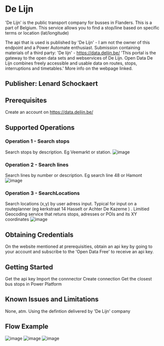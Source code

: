 # De Lijn
'De Lijn' is the public transport company for busses in Flanders. This is a part of Belgium.
This service allows you to find a stop/line based on specific terms or location (lat/longitude)

The api that is used is published by 'De Lijn' - I am not the owner of this endpoint and a Power Automate enthusiast.
Submission containing materials of a third party: 'De lijn' - https://data.delijn.be/
'This portal is the gateway to the open data sets and webservices of De Lijn. Open Data De Lijn combines freely accessible and usable data on routes, stops, interruptions and timetables.'
More info on the webpage linked.

## Publisher: Lenard Schockaert

## Prerequisites
Create an account on https://data.delijn.be/ 



## Supported Operations
### Operation 1 - Search stops
Search stops by description. Eg Veemarkt or station.
![image](https://user-images.githubusercontent.com/8872614/199250884-83367551-7158-47b7-9df0-3311f73e80b3.png)


### Operation 2 - Search lines
Search lines by number or description. Eg search line 48 or Hamont
![image](https://user-images.githubusercontent.com/8872614/199250920-b0afe0a6-f4c2-42e8-9bf7-8724c5c78e5f.png)


### Operation 3 - SearchLocations
Search locations (x,y) by user adress input. Typical for input on a routeplanner (eg kerkstraat 14 Hasselt or Achter De Kazerne ) . Limitied Geocoding service that retuns stops, adresses or POIs and its XY coordinates
![image](https://user-images.githubusercontent.com/8872614/199250985-4d5fec7e-290c-4c5d-b4e6-9d0880f7022c.png)

## Obtaining Credentials
On the website mentioned at prerequisities, obtain an api key by going to your account and subscribe to the 'Open Data Free' to receive an api key.

## Getting Started
Get the api key
Import the connnector
Create connection
Get the closest bus stops in Power Platform

## Known Issues and Limitations
None, atm. Using the defintion delivered by 'De Lijn' company

## Flow Example
![image](https://user-images.githubusercontent.com/8872614/199251422-d9c8e533-3e07-4534-ad2b-238f08a88fcd.png)
![image](https://user-images.githubusercontent.com/8872614/199251449-aa06a034-a01e-412e-afa7-53fd5179b740.png)
![image](https://user-images.githubusercontent.com/8872614/199251471-4d31d356-d0b7-4b34-ac6c-026c18cfe532.png)


